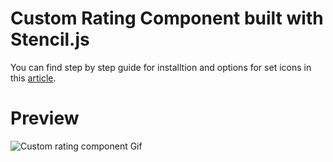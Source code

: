 # Custom Rating Component built with Stencil.js

You can find step by step guide for installtion and options for set icons in this [article](https://www.logisticinfotech.com/blog/custom-rating-component/).


# Preview
![Custom rating component Gif](https://www.logisticinfotech.com/wp-content/uploads/2019/04/logisticinfotech-rating-component.gif)

